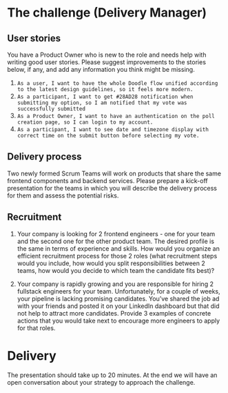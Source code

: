 # The challenge (Delivery Manager)
## User stories
You have a Product Owner who is new to the role and needs help with writing good user stories. Please suggest improvements to the stories below, if any, and add any information you think might be missing.

1. `As a user, I want to have the whole Doodle flow unified according to the latest design guidelines, so it feels more modern.`
2. `As a participant, I want to get #28AD28 notification when submitting my option, so I am notified that my vote was successfully submitted`
3. `As a Product Owner, I want to have an authentication on the poll creation page, so I can login to my account.`
4. `As a participant, I want to see date and timezone display with correct time on the submit button before selecting my vote.`
## Delivery process
Two newly formed Scrum Teams will work on products that share the same frontend components and backend services. Please prepare a kick-off presentation for the teams in which you will describe the delivery process for them and assess the potential risks.
## Recruitment
1. Your company is looking for 2 frontend engineers - one for your team and the second one for the other product team. The desired profile is the same in terms of experience and skills. How would you organize an efficient recruitment process for those 2 roles (what recruitment steps would you include, how would you split responsibilities between 2 teams, how would you decide to which team the candidate fits best)?

2. Your company is rapidly growing and you are responsible for hiring 2 fullstack engineers for your team. Unfortunately, for a couple of weeks, your pipeline is lacking promising candidates. You’ve shared the job ad with your friends and posted it on your LinkedIn dashboard but that did not help to attract more candidates. Provide 3 examples of concrete actions that you would take next to encourage more engineers to apply for that roles.
# Delivery

The presentation should take up to 20 minutes. At the end we will have an open conversation about your strategy to approach the challenge.

